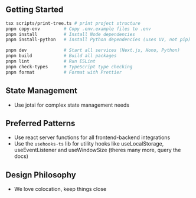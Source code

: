 ## Getting Started

```bash
tsx scripts/print-tree.ts # print project structure
pnpm copy-env         # Copy .env.example files to .env
pnpm install          # Install Node dependencies
pnpm install-python   # Install Python dependencies (uses UV, not pip)

pnpm dev              # Start all services (Next.js, Hono, Python)
pnpm build            # Build all packages
pnpm lint             # Run ESLint
pnpm check-types      # TypeScript type checking
pnpm format           # Format with Prettier
```

## State Management

- Use jotai for complex state management needs

## Preferred Patterns

- Use react server functions for all frontend-backend integrations
- Use the `usehooks-ts` lib for utility hooks like useLocalStorage, useEventListener and useWindowSize (theres many more, query the docs)

## Design Philosophy

- We love colocation, keep things close